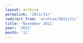 ```yaml
---
layout: archive
permalink: '2011/11/'
redirect_from: 'archive/2011/11/'
title: 'November 2011'
year: '2011'
month: '11'
---
```

